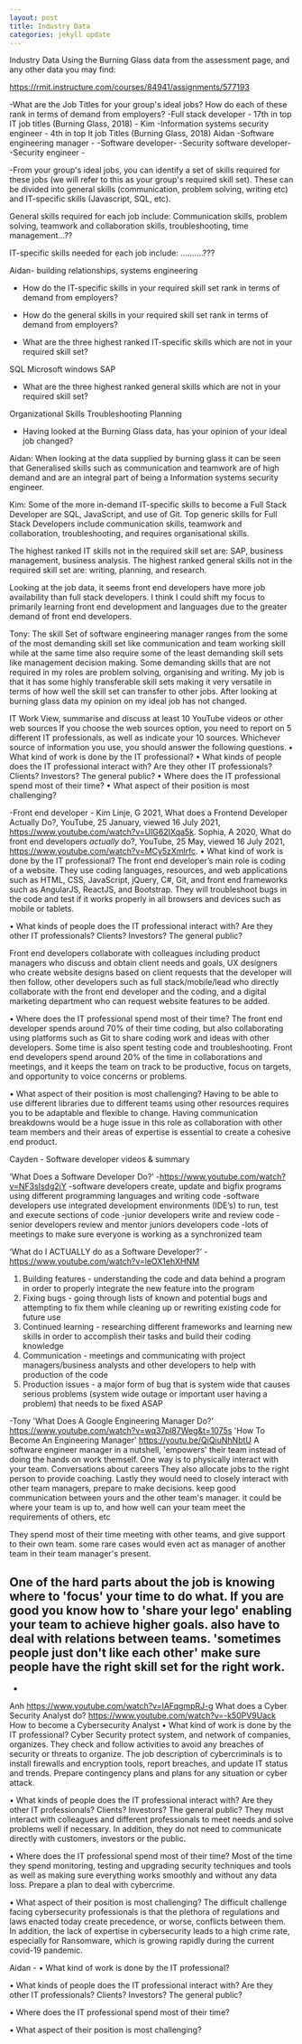 ```yaml
---
layout: post
title: Industry Data
categories: jekyll update
---
```


Industry Data
Using the Burning Glass data from the assessment page, and any other data you may find:

https://rmit.instructure.com/courses/84941/assignments/577193


-What are the Job Titles for your group's ideal jobs? How do each of these rank in terms of demand from employers?
-Full stack developer - 17th in top IT job titles (Burning Glass, 2018) - Kim
-Information systems security engineer - 4th in top It job Titles (Burning Glass, 2018) Aidan
-Software engineering manager -
-Software developer-
-Security software developer-
-Security engineer -

-From your group's ideal jobs, you can identify a set of skills required for these jobs (we will refer to this as your group's required skill set). These can be divided into general skills (communication, problem solving, writing etc) and IT-specific skills (Javascript, SQL, etc).

General skills required for each job include: Communication skills, problem solving, teamwork and collaboration skills, troubleshooting, time management…??

IT-specific skills needed for each job include: ……….???

Aidan- building relationships, systems engineering


- How do the IT-specific skills in your required skill set rank in terms of demand from employers?


- How do the general skills in your required skill set rank in terms of demand from employers?


- What are the three highest ranked IT-specific skills which are not in your required skill set?

SQL
Microsoft windows
SAP

- What are the three highest ranked general skills which are not in your required skill set?

Organizational Skills
Troubleshooting
Planning






- Having looked at the Burning Glass data, has your opinion of your ideal job changed?

Aidan:
When looking at the data supplied by burning glass it can be seen that Generalised skills such as communication and teamwork are of high demand and are an integral part of being a Information systems security engineer.

Kim:
Some of the more in-demand IT-specific skills to become a Full Stack Developer are SQL, JavaScript, and use of Git. Top generic skills for Full Stack Developers include communication skills, teamwork and collaboration, troubleshooting, and requires organisational skills.

The highest ranked IT skills not in the required skill set are: SAP, business management, business analysis. The highest ranked general skills not in the required skill set are: writing, planning, and research.

Looking at the job data, it seems front end developers have more job availability than full stack developers. I think I could shift my focus to primarily learning front end development and languages due to the greater demand of front end developers.


Tony:
The skill Set of software engineering manager ranges from the some of the most demanding skill set like communication and team working skill
while at the same time also require some of the least demanding skill sets like management decision making.
Some demanding skills that are not required in my roles are problem solving, organising and writing.
My job is that it has some highly transferable skill sets making it very versatile in terms of how well the skill set can transfer to other jobs.
After looking at burning glass data my opinion on my ideal job has not changed.



IT Work
View, summarise and discuss at least 10 YouTube videos or other web sources
If you choose the web sources option, you need to report on 5 different IT professionals, as well as indicate your 10 sources. Whichever source of information you use, you should answer the following questions.
• What kind of work is done by the IT professional?
• What kinds of people does the IT professional interact with? Are they other IT professionals? Clients? Investors? The  general public?
• Where does the IT professional spend most of their time?
• What aspect of their position is most challenging?


-Front end developer - Kim
Linje, G 2021, What does a Frontend Developer Actually Do?, YouTube, 25 January, viewed 16 July 2021, <https://www.youtube.com/watch?v=UlG62IXqa5k>.
Sophia, A 2020, What do front end developers *actually* do?, YouTube, 25 May, viewed 16 July 2021, <https://www.youtube.com/watch?v=MCy5zXmlrfc>.
 • What kind of work is done by the IT professional?
The front end developer’s main role is coding of a website. They use coding languages, resources, and web applications such as HTML, CSS, JavaScript, jQuery, C#, Git, and front end frameworks such as AngularJS, ReactJS, and Bootstrap. They will troubleshoot bugs in the code and test if it works properly in all browsers and devices such as mobile or tablets.

• What kinds of people does the IT professional interact with? Are they other IT professionals? Clients? Investors? The  general public?

Front end developers collaborate with colleagues including product managers who discuss and obtain client needs and goals, UX designers who create website designs based on client requests that the developer will then follow, other developers such as full stack/mobile/lead who directly collaborate with the front end developer and the coding, and a digital marketing department who can request website features to be added.

• Where does the IT professional spend most of their time?
The front end developer spends around 70% of their time coding, but also collaborating using platforms such as Git to share coding work and ideas with other developers. Some time is also spent testing code and troubleshooting. Front end developers spend around 20% of the time in collaborations and meetings, and it keeps the team on track to be productive, focus on targets, and opportunity to voice concerns or problems.


• What aspect of their position is most challenging?
Having to be able to use different libraries due to different teams using other resources requires you to be adaptable and flexible to change. Having communication breakdowns would be a huge issue in this role as collaboration with other team members and their areas of expertise is essential to create a cohesive end product.


Cayden - Software developer videos & summary

‘What Does a Software Developer Do?’
-https://www.youtube.com/watch?v=NF3sIsdg2jY
-software developers create, update and bigfix programs using different programming languages and writing code
-software developers use integrated development environments (IDE’s) to run, test and execute sections of code
-junior developers write and review code
-senior developers review and mentor juniors developers code
-lots of meetings to make sure everyone is working as a synchronized team

‘What do I ACTUALLY do as a Software Developer?’
-https://www.youtube.com/watch?v=leOX1ehXHNM
1. Building features - understanding the code and data behind a program in order to properly integrate the new feature into the program
2. Fixing bugs - going through lists of known and potential bugs and attempting to fix them while cleaning up or rewriting existing code for future use
3. Continued learning - researching different frameworks and learning new skills in order to accomplish their tasks and build their coding knowledge
4. Communication - meetings and communicating with project managers/business analysts and other developers to help with production of the code
5. Production issues - a major form of bug that is system wide that causes serious problems (system wide outage or important user having a problem) that needs to be fixed ASAP

-Tony
'What Does A Google Engineering Manager Do?'
https://www.youtube.com/watch?v=wq37pl87Weg&t=1075s
'How To Become An Engineering Manager'
https://youtu.be/QiQiuNhNbtU
A software engineer manager in a nutshell, 'empowers' their team instead of doing the hands on work themself.
One way is to physically interact with your team. Conversations about careers
They also allocate jobs to the right person to provide coaching.
Lastly they would need to closely interact with other team managers, prepare to make decisions.
keep good communication between yours and the other team's manager.
it could be where your team is up to, and how well can your team meet the requirements of others, etc  

They spend most of their time meeting with other teams, and give support to their own team.
some rare cases would even act as manager of another team in their team manager's present.

One of the hard parts about the job is knowing where to 'focus' your time to do what.
If you are good you know how to 'share your lego' enabling your team to achieve higher goals.
also have to deal with relations between teams. 'sometimes people just don't like each other'
make sure people have the right skill set for the right work.
-
-

Anh
https://www.youtube.com/watch?v=IAFqgmpRJ-g
What does a Cyber Security Analyst do?
https://www.youtube.com/watch?v=-k50PV9Uack
How to become a Cybersecurity Analyst
• What kind of work is done by the IT professional?
Cyber Security protect system, and network of companies, organizes. They check and follow activities to avoid any breaches of security or threats to organize. The job description of cybercriminals is to install firewalls and encryption tools, report breaches, and update IT status and trends. Prepare contingency plans and plans for any situation or cyber attack.

• What kinds of people does the IT professional interact with? Are they other IT professionals? Clients? Investors? The general public?
They must interact with colleagues and different professionals to meet needs and solve problems well if necessary. In addition, they do not need to communicate directly with customers, investors or the public.

• Where does the IT professional spend most of their time?
Most of the time they spend monitoring, testing and upgrading security techniques and tools as well as making sure everything works smoothly and without any data loss. Prepare a plan to deal with cybercrime.

• What aspect of their position is most challenging?
The difficult challenge facing cybersecurity professionals is that the plethora of regulations and laws enacted today create precedence, or worse, conflicts between them. In addition, the lack of expertise in cybersecurity leads to a high crime rate, especially for Ransomware, which is growing rapidly during the current covid-19 pandemic.

Aidan -
• What kind of work is done by the IT professional?

• What kinds of people does the IT professional interact with? Are they other IT professionals? Clients? Investors? The  general public?

• Where does the IT professional spend most of their time?

• What aspect of their position is most challenging?
